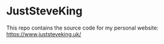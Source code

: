 # JustSteveKing

This repo contains the source code for my personal website: https://www.juststeveking.uk/
